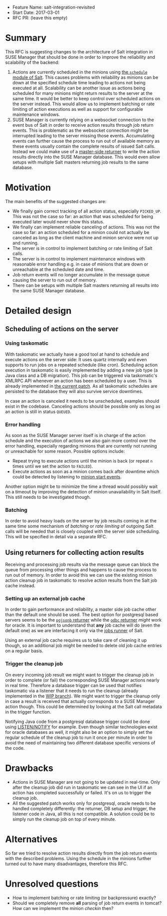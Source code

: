 - Feature Name: salt-integration-revisited
- Start Date: 2017-03-01
- RFC PR: (leave this empty)

# Summary
[summary]: #summary

This RFC is suggesting changes to the architecture of Salt integration in SUSE
Manager that should be done in order to improve the reliability and scalability
of the backend:

1. Actions are currently scheduled in the minions using [the `schedule` module
of Salt][schedule-module]. This causes problems with reliability as minions can
be down at the specified schedule time leading to actions not being executed at
all. Scalability can be another issue as actions being scheduled for many
minions might return results to the server at the same time. It would be better
to keep control over scheduled actions on the server instead. This would allow
us to implement batching or rate limiting of action executions as well as
support for configurable maintenance windows.
2. SUSE Manager is currently relying on a websocket connection to the event bus
of Salt in order to receive action results through job return events. This is
problematic as the websocket connection might be interrupted leading to the
server missing those events. Accumulating events can further cause the process
to run out of available memory as these events usually contain the complete
results of issued Salt calls. Instead we could make use of a
[master-side returner][master-job-cache] to write the action results directly
into the SUSE Manager database. This would even allow setups with multiple Salt
masters returning job results to the same database.

# Motivation
[motivation]: #motivation

The main benefits of the suggested changes are:

- We finally gain correct tracking of all action status, especially `PICKED_UP`.
This was not the case so far: an action that was scheduled for being executed
later would never show this status.
- We finally can implement reliable canceling of actions. This was not the case
so far: an action scheduled for a minion could not actually be canceled as long
as the client machine and minion service were not up and running.
- The server is in control to implement batching or rate limiting of Salt calls.
- The server is in control to implement maintenance windows with reasonable
error handling e.g. in case of minions that are down or unreachable at the
scheduled date and time.
- Job return events will no longer accumulate in the message queue causing the
server to run out of memory.
- There can be setups with multiple Salt masters returning all results into the
same SUSE Manager database.

# Detailed design
[design]: #detailed-design

## Scheduling of actions on the server

### Using taskomatic

With taskomatic we actually have a good tool at hand to schedule and execute
actions on the server side: It uses quartz internally and even supports to run
jobs on a repeated schedule (like cron). Scheduling action execution in
taskomatic is easily implemented by adding a new job type (a Java class and a DB
migration). This job can be triggered via taskomatic's XMLRPC API whenever an
action has been scheduled by a user. This is already implemented in [the current
patch][the-patch]. As all taskomatic schedules are persisted to the database
they will also survive service downtimes.

In case an action is canceled it needs to be unscheduled, examples should exist
in the codebase. Canceling actions should be possible only as long as an action
is still in status `QUEUED`.

### Error handling

As soon as the SUSE Manager server itself is in charge of the action schedule
and the execution of actions we also gain more control over the error handling,
especially regarding minions that are currently not running or unreachable for
some reason. Possible options include:

- Repeat trying to execute actions until the minion is back (or repeat `n` times
until we set the action to `FAILED`).
- Execute actions as soon as a minion comes back after downtime which could be
detected by listening to [minion start events][start-events].

Another option might be to minimize the time a thread would possibly wait on a
timeout by improving the detection of minion unavailability in Salt itself. This
still needs to be investigated though.

### Batching

In order to avoid heavy loads on the server by job results coming in at the same
time some mechanism of *batching* or *rate limiting* of outgoing Salt calls will
be needed that is closely coupled with the server side scheduling. This will be
specified in detail via a separate RFC.

## Using returners for collecting action results

Receiving and processing job results via the message queue can block the queue
from processing other things and happens to cause the process to run out of
memory. In order to avoid this we can use the existing minion action cleanup job
in taskomatic to resolve action results from the Salt job cache instead.

### Setting up an external job cache

In order to gain performance and reliability, a master side job cache other than
the default one should be used. The best option for postgresql based servers
seems to be the [`pgjsonb` returner][pgjsonb] while the [`odbc` returner][odbc]
*might* work for oracle. It is important to understand that **any** job cache
will do (even the default one) as we are interfacing it only via the [jobs
runner][jobs-runner] of Salt.

Using an external job cache requires us to take care of cleaning it up though,
so an additional job might be needed to delete old job cache entries on a
regular basis.

### Trigger the cleanup job

On every incoming job result we might want to trigger the cleanup job in order
to complete (or fail) the corresponding SUSE Manager actions nearly in real
time. Therefore a database trigger can be used that notifies taskomatic via a
listener that it needs to run the cleanup (already implemented in the [WIP
branch][the-patch]). We might want to trigger the cleanup only in case a result
is received that actually corresponds to a SUSE Manager action though. This
could be determined by looking at the Salt call metadata in the trigger
function.

Notifying Java code from a postgresql database trigger could be done using
[LISTEN/NOTIFY][listen-notify] for example. Even though similar technologies
exist for oracle databases as well, it might also be an option to simply set the
regular schedule of the cleanup job to run it once per minute in order to avoid
the need of maintaining two different database specific versions of the code.

# Drawbacks
[drawbacks]: #drawbacks

- Actions in SUSE Manager are not going to be updated in real-time. Only after
the cleanup job did run in taskomatic we can see in the UI if an action has
completed successfully or failed. It's on us to trigger the cleanup job.
- All the suggested patch works only for postgresql, oracle needs to be handled
completely differently: the returner, DB setup and trigger, the listener code in
Java, all this is not compatible. A solution could be to simply run the cleanup
job on top of every minute.

# Alternatives
[alternatives]: #alternatives

So far we tried to resolve action results directly from the job return events
with the described problems. Using the schedule in the minions further turned
out to have many disadvantages, therefore this RFC.

# Unresolved questions
[unresolved]: #unresolved-questions

- How to implement batching or rate limiting (or backpressure) exactly?
- Should we completely remove **all** parsing of job return events in tomcat?
How can we implement the minion *checkin* then?

[schedule-module]: https://docs.saltstack.com/en/latest/ref/modules/all/salt.modules.schedule.html "Schedule module"
[master-job-cache]: https://docs.saltstack.com/en/latest/topics/jobs/external_cache.html#master-job-cache-master-side-returner "Master job cache"
[the-patch]: https://github.com/SUSE/spacewalk/compare/Manager-salt-integration-revisited "WIP patch"
[start-events]: https://docs.saltstack.com/en/latest/topics/event/master_events.html#start-events "Minion start events"
[jobs-runner]: https://docs.saltstack.com/en/latest/ref/runners/all/salt.runners.jobs.html "Jobs runner"
[listen-notify]: https://jdbc.postgresql.org/documentation/head/listennotify.html "LISTEN/NOTIFY"
[pgjsonb]: https://docs.saltstack.com/en/latest/ref/returners/all/salt.returners.pgjsonb.html#module-salt.returners.pgjsonb "pgjsonb returner"
[odbc]: https://docs.saltstack.com/en/latest/ref/returners/all/salt.returners.odbc.html#module-salt.returners.odbc "odbc returner"
